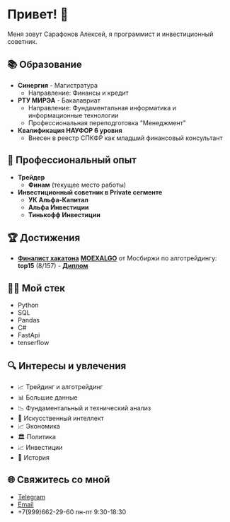 # Привет! 👋

Меня зовут Сарафонов Алексей, я программист и инвестиционный советник.

## 📚 Образование
- **Синергия** - Магистратура
  - Направление: Финансы и кредит
- **РТУ МИРЭА** - Бакалавриат
  - Направление: Фундаментальная информатика и информационные технологии
  - Профессиональная переподготовка "Менеджмент"
- **Квалификация НАУФОР 6 уровня**
   - Внесен в реестр СПКФР как младший финансовый консультант

## 💼 Профессиональный опыт
- **Трейдер**
  - **Финам** (текущее место работы)
- **Инвестиционный советник в Private сегменте**
  - **УК Альфа-Капитал** 
  - **Альфа Инвестиции**
  - **Тинькофф Инвестиции**

## 🏆 Достижения

- **[Финалист хакатона](https://goalgo.ru/)**  **[MOEXALGO](https://github.com/oganalytics/MOEX-ALGO)** от Мосбиржи по алготрейдингу: **top15** (8/157) - **[Диплом](https://drive.google.com/file/d/153_vE3F4-4ph8utzRLz1YoNy0-PvBtuN/view?usp=sharing)**


## 👨‍💻 Мой стек
* Python
* SQL
* Pandas
* C#
* FastApi
* tenserflow

## 🔍 Интересы и увлечения
* 📈 Трейдинг и алготрейдинг
* 📊 Большие данные
* 📉 Фундаментальный и технический анализ
* 🤖 Искусственный интеллект
* 📈 Экономика
* 🏛️ Политика
* 📈 Инвестиции
* 📜 История

## 🌐 Свяжитесь со мной

- [Telegram](https://t.me/oganalytics)
- [Email](lokkcarol2@gmail.com)
- +7(999)662-29-60 пн-пт 9:30-18:30
